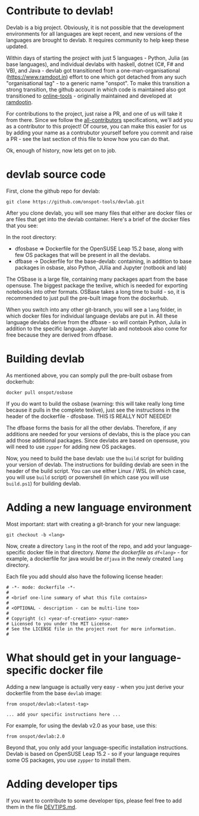 # Contribute to devlab!
Devlab is a big project. Obviously, it is not possible that the development environments for all languages are kept recent, and new versions of the languages are brought to devlab. It requires community to help keep these updated.

Within days of starting the project with just 5 languages - Python, Julia (as base languages), and individual devlabs with haskell, dotnet (C#, F# and VB), and Java - devlab got transitioned from a one-man-organisational (https://www.ramdoot.in) effort to one which got detached from any such "organisational tag" - to a generic name "onspot". To make this transition a strong transition, the github account in which code is maintained also got transitioned to [online-tools](https://github.com/onspot-tools/devlab.git) - originally maintained and developed at [ramdootin](https://github.com/ramdootin).

For contributions to the project, just raise a PR, and one of us will take it from there. Since we follow the [all-contributors](https://github.com/all-contributors/all-contributors) specifications, we'll add you as a contributor to this project! Of course, you can make this easier for us by adding your name as a contrubutor yourself before you commit and raise a PR - see the last section of this file to know how you can do that.

Ok, enough of history, now lets get on to job.

# devlab source code
First, clone the github repo for devlab:

    git clone https://github.com/onspot-tools/devlab.git

After you clone devlab, you will see many files that either are docker files or are files that get into the devlab container. Here's a brief of the docker files that you see:

In the root directory:
- dfosbase => Dockerfile for the OpenSUSE Leap 15.2 base, along with few OS packages that will be present in all the devlabs. 
- dfbase -> Dockerfile for the base-devlab: containing, in addition to base packages in osbase, also Python, JUlia and Jupyter (notbook and lab)

The OSbase is a large file, containing many packages apart from the base opensuse. The biggest package the texlive, which is needed for exporting notebooks into other formats. OSBase takes a long time to build - so, it is recommended to just pull the pre-built image from the dockerhub.

When you switch into any other git-branch, you will see a `lang` folder, in which docker files for individual language devlabs are put in. All these language devlabs derive from the dfbase - so will contain Python, Julia in addition to the specific language. Jupyter lab and notebook also come for free because they are derived from dfbase.
# Building devlab
As mentioned above, you can somply pull the pre-built osbase from dockerhub:

    docker pull onspot/osbase

If you do want to build the osbase (warning: this will take really long time because it pulls in the complete texlive), just see the instructions in the header of the dockerfile - dfosbase. THIS IS REALLY NOT NEEDED!

The dfbase forms the basis for all the other devlabs. Therefore, if any additions are needed for your versions of devlabs, this is the place you can add those additional packages. Since devlabs are based on opensuse, you will need to use `zypper` for adding new OS packages.

Now, you need to build the base devlab: use the `build` script for building your version of devlab. The instructions for building devlab are seen in the header of the build script. You can use either Linux / WSL (in which case, you will use `build` script) or powershell (in which case you will use `build.ps1`) for building devlab.

# Adding a new language environment
Most important: start with creating a git-branch for your new language:

    git checkout -b <lang>

Now, create a directory `lang` in the root of the repo, and add your language-specific docker file in that directory. *Name the dockerfile as `df<lang>`* - for example, a dockerfile for java would be `dfjava` in the newly created `lang` directory.

Each file you add should also have the following license header:

```
# -*- mode: dockerfile -*-
#
# <brief one-line summary of what this file contains>
#
# <OPTIONAL - description - can be multi-line too>
#
# Copyright (c) <year-of-creation> <your-name>
# Licensed to you under the MIT License.
# See the LICENSE file in the project root for more information.
#
```
# What should get in your language-specific docker file
Adding a new language is actually very easy - when you just derive your dockerfile from the base `devlab` image: 

    from onspot/devlab:<latest-tag>

    ... add your specific instructions here ...

For example, for using the devlab v2.0 as your base, use this:

    from onspot/devlab:2.0

Beyond that, you only add your language-specific installation instructions. Devlab is based on OpenSUSE Leap 15.2 - so if your language requires some OS packages, you use `zypper` to install them.

# Adding developer tips
If you want to contribute to some developer tips, please feel free to add them in the file [DEVTIPS.md](DEVTIPS.md).